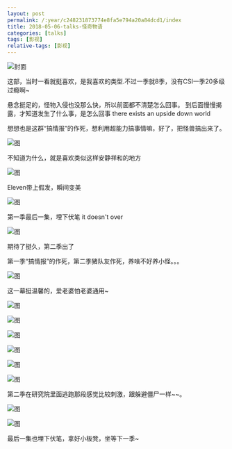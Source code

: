 ```yaml
---
layout: post
permalink: /:year/c248231873774e8fa5e794a20a84dcd1/index
title: 2018-05-06-talks-怪奇物语
categories: [talks]
tags: [影视]
relative-tags: [影视]
---
```


![封面](https://gitee.com/linxingyang/at-2020-10-02-image/raw/master/image/T-talks/image/2018/2018-05-06/gqwy.jpg)


这部，当时一看就挺喜欢，是我喜欢的类型.不过一季就8季，没有CSI一季20多级过瘾啊~


悬念挺足的，怪物入侵也没那么快，所以前面都不清楚怎么回事。
到后面慢慢揭露，才知道发生了什么事，是怎么回事
there exists an upside down world


想想也是这群“搞情报”的作死，想利用超能力搞事情嘛，好了，把怪兽搞出来了。

![图](https://gitee.com/linxingyang/at-2020-10-02-image/raw/master/image/T-talks/image/2018/2018-05-06/13.png)


不知道为什么，就是喜欢类似这样安静祥和的地方

![图](https://gitee.com/linxingyang/at-2020-10-02-image/raw/master/image/T-talks/image/2018/2018-05-06/03.png)



Eleven带上假发，瞬间变美

![图](https://gitee.com/linxingyang/at-2020-10-02-image/raw/master/image/T-talks/image/2018/2018-05-06/01.png)



第一季最后一集，埋下伏笔 it doesn't over

![图](https://gitee.com/linxingyang/at-2020-10-02-image/raw/master/image/T-talks/image/2018/2018-05-06/02.png)



期待了挺久，第二季出了

第一季“搞情报”的作死，第二季猪队友作死，养啥不好养小怪。。。

![图](https://gitee.com/linxingyang/at-2020-10-02-image/raw/master/image/T-talks/image/2018/2018-05-06/04.png)


这一幕挺温馨的，爱老婆怕老婆通用~

![图](https://gitee.com/linxingyang/at-2020-10-02-image/raw/master/image/T-talks/image/2018/2018-05-06/05.png)

![图](https://gitee.com/linxingyang/at-2020-10-02-image/raw/master/image/T-talks/image/2018/2018-05-06/06.png)

![图](https://gitee.com/linxingyang/at-2020-10-02-image/raw/master/image/T-talks/image/2018/2018-05-06/07.png)

![图](https://gitee.com/linxingyang/at-2020-10-02-image/raw/master/image/T-talks/image/2018/2018-05-06/08.png)

![图](https://gitee.com/linxingyang/at-2020-10-02-image/raw/master/image/T-talks/image/2018/2018-05-06/09.png)

![图](https://gitee.com/linxingyang/at-2020-10-02-image/raw/master/image/T-talks/image/2018/2018-05-06/10.png)


第二季在研究院里面逃跑那段感觉比较刺激，跟躲避僵尸一样~~。

![图](https://gitee.com/linxingyang/at-2020-10-02-image/raw/master/image/T-talks/image/2018/2018-05-06/11.png)

![图](https://gitee.com/linxingyang/at-2020-10-02-image/raw/master/image/T-talks/image/2018/2018-05-06/12.png)


最后一集也埋下伏笔，拿好小板凳，坐等下一季~